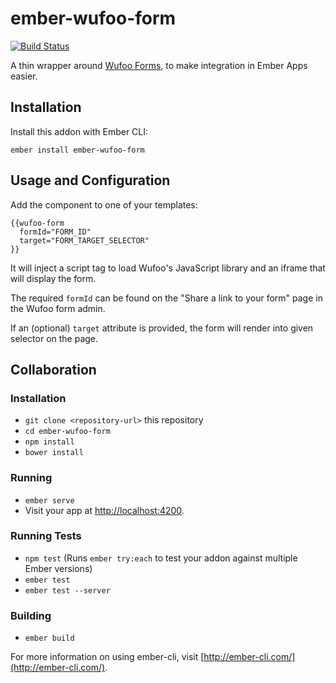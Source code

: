 # ember-wufoo-form


[![Build Status](https://travis-ci.org/cspanring/ember-wufoo-form.svg?branch=master)](https://travis-ci.org/cspanring/ember-wufoo-form)

A thin wrapper around [Wufoo Forms](http://www.wufoo.com), to make integration in Ember Apps easier.

## Installation

Install this addon with Ember CLI:

    ember install ember-wufoo-form

## Usage and Configuration

Add the component to one of your templates:

    {{wufoo-form
      formId="FORM_ID"
      target="FORM_TARGET_SELECTOR"
    }}

It will inject a script tag to load Wufoo's JavaScript library and an iframe that will display the form.

The required `formId` can be found on the "Share a link to your form" page in the Wufoo form admin.

If an (optional) `target` attribute is provided, the form will render into given selector on the page.

## Collaboration

### Installation

* `git clone <repository-url>` this repository
* `cd ember-wufoo-form`
* `npm install`
* `bower install`

### Running

* `ember serve`
* Visit your app at [http://localhost:4200](http://localhost:4200).

### Running Tests

* `npm test` (Runs `ember try:each` to test your addon against multiple Ember versions)
* `ember test`
* `ember test --server`

### Building

* `ember build`

For more information on using ember-cli, visit [http://ember-cli.com/](http://ember-cli.com/).
